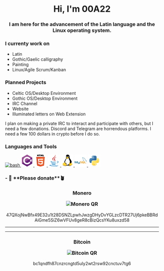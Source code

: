 <h1 align="center">Hi, I'm 00A22</h1>
<h3 align="center">I am here for the advancement of the Latin language and the Linux operating system.  </h3>
<h3>I currenty work on</h3>
<p align="left">
<ul>
  <li>Latin
  <li>Gothic/Gaelic calligraphy
  <li>Painting
  <li>Linux/Agile Scrum/Kanban
</ul>


<h3 align="left">Planned Projects</h3>
<ul>
  <li>Celtic OS/Desktop Environment
  <li>Gothic OS/Desktop Environment
  <li>IRC Channel
  <li>Website
  <li>Illuminated letters on Web Extension
</ul> 

I plan on making a private IRC to interact and participate with others, but I need a few donations. Discord and Telegram are horrendous platforms. I need a few 100 dollars in crypto before I do so.

</p>

<h3 align="left">Languages and Tools</h3>
<p align="left"> <a href="https://www.gnu.org/software/bash/" target="_blank" rel="noreferrer"> <img src="https://www.vectorlogo.zone/logos/gnu_bash/gnu_bash-icon.svg" alt="bash" width="40" height="40"/> </a> <a href="https://www.w3schools.com/cs/" target="_blank" rel="noreferrer"> <img src="https://raw.githubusercontent.com/devicons/devicon/master/icons/csharp/csharp-original.svg" alt="csharp" width="40" height="40"/> </a> <a href="https://www.w3.org/html/" target="_blank" rel="noreferrer"> <img src="https://raw.githubusercontent.com/devicons/devicon/master/icons/html5/html5-original-wordmark.svg" alt="html5" width="40" height="40"/> </a> <a href="https://www.java.com" target="_blank" rel="noreferrer"> <img src="https://raw.githubusercontent.com/devicons/devicon/master/icons/java/java-original.svg" alt="java" width="40" height="40"/> </a> <a href="https://www.linux.org/" target="_blank" rel="noreferrer"> <img src="https://raw.githubusercontent.com/devicons/devicon/master/icons/linux/linux-original.svg" alt="linux" width="40" height="40"/> </a> <a href="https://www.mysql.com/" target="_blank" rel="noreferrer"> <img src="https://raw.githubusercontent.com/devicons/devicon/master/icons/mysql/mysql-original-wordmark.svg" alt="mysql" width="40" height="40"/> </a> <a href="https://www.python.org" target="_blank" rel="noreferrer"> <img src="https://raw.githubusercontent.com/devicons/devicon/master/icons/python/python-original.svg" alt="python" width="40" height="40"/> </a> </p>

<h3>
- 🌱 **Please donate**🪴
</h3>

<h3 align="center">
Monero

![Monero QR](https://github.com/00A22/00A22/assets/167036085/7a2cf1c2-cd19-4295-9878-53c143c1bd2a)


</h3>
<p align="center">
47QXojNwBfx49E32u1t28DSNZLpwhJwzgDHyDvYGLzcDTR27Uj6pkeBBRdAiGme5SiZ6wVFUv8geR8cBizQcsYKu8uxzd58
</p>

<hr>
<hr>

<h3 align="center">
Bitcoin


![Bitcoin QR](https://github.com/00A22/00A22/assets/167036085/c2a1057e-5178-4016-a809-b44596a36216)
</h3>
<p align="center">
bc1qndfh87cnzrcngtd5uly2wt2rsw92cnctuv7tg6
</p>
